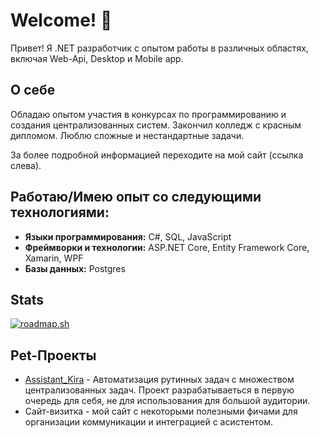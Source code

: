 # Welcome! 👋

Привет! Я .NET разработчик с опытом работы в различных областях, включая Web-Api, Desktop и Mobile app.

## О себе
Обладаю опытом участия в конкурсах по программированию и создания централизованных систем. Закончил колледж с красным дипломом.
Люблю сложные и нестандартные задачи.

За более подробной информацией переходите на мой сайт (ссылка слева).

## Работаю/Имею опыт со следующими технологиями:

- **Языки программирования:** C#, SQL, JavaScript
- **Фреймворки и технологии:** ASP.NET Core, Entity Framework Core, Xamarin, WPF
- **Базы данных:** Postgres

## Stats
[![roadmap.sh](https://api.roadmap.sh/v1-badge/tall/661f6b86243716955f017426?variant=light)](https://roadmap.sh)

## Pet-Проекты
- [Assistant_Kira](https://github.com/Abent-Kirill/Assistant_Kira) - Автоматизация рутинных задач с множеством централизованных задач. Проект разрабатываеться в первую очередь для себя, не для использования для большой аудитории.
- Сайт-визитка - мой сайт с некоторыми полезными фичами для организации коммуникации и интеграцией с асистентом.
